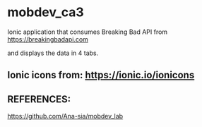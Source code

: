 # mobdev_ca3
Ionic application that consumes Breaking Bad API from https://breakingbadapi.com

and displays the data in 4 tabs.

## Ionic icons from: https://ionic.io/ionicons

## REFERENCES:

https://github.com/Ana-sia/mobdev_lab
